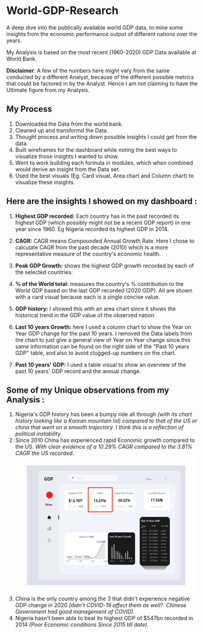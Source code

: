 # World-GDP-Research
A deep dive into the publically available world GDP data, to mine some insights from the economic performance output of different nations over the years.

My Analysis is based on the most recent (1960-2020) GDP Data available at World Bank. 

**Disclaimer**: A few of the numbers here might vary from the same conducted by a different Analyst, because of the different possible metrics that could be factored in by the Analyst. Hence I am not claiming to have the Ultimate figure from my Analysis.

## My Process
1. Downloaded the Data from the world bank.
2. Cleaned up and transformd the Data.
3. Thought process and writing down possible insights I could get from the data. 
4. Built wireframes for the dashboard while noting the best ways to visualize those insights I wanted to show.
5. Went to work building each formula in modules, which when combined would derive an insight from the Data set.
6. Used the best visuals (Eg. Card visual, Area chart and Column chart) to visualize these insights. 


## Here are the insights I showed on my dashboard :
1. **Highest GDP recorded:** Each country has in the past recorded its highest GDP (which possibly might not be a recent GDP report) in one year since 1960. Eg Nigeria recorded its highest GDP in 2014.

2. **CAGR:** CAGR means Compounded Annual Growth Rate. Here I chose to calculate CAGR from the past decade (2010) which Is a more representative measure of the country's economic health.

3. **Peak GDP Growth:** shows the highest GDP growth recorded by each of the selected countries.

4. **% of the World total:** measures the country's % contribution to the World GDP based on the last GDP recorded (2020 GDP). All are shown with a card visual because each is a single concise value.

5. **GDP history:** I showed this with an area chart since it shows the historical trend in the GDP value of the observed nation.

6. **Last 10 years Growth:** here I used a column chart to show the Year on Year GDP change for the past 10 years. I removed the Data labels from the chart to just give a general view of Year on Year change since this same information can be found on the right side of the "Past 10 years GDP" table, and also to avoid clogged-up numbers on the chart.

7. **Past 10 years' GDP:** I used a table visual to show an overview of the past 10 years' GDP record and the annual change.

## Some of my Unique observations from my Analysis :
1. Nigeria's GDP history has been a bumpy ride all through _(with its chart history looking like a Korean mountain lol) compared to that of the US or china that went on a smooth trajectory. I think this is a reflection of political instability._
2. Since 2010 China has experienced rapid Economic growth compared to the US. _With clear evidence of a 10.29% CAGR compared to the 3.81% CAGR the US recorded._ ![](https://github.com/Driplytics/World-GDP-Research/blob/main/China's%20Rapid%20Growth.png)
3.  China is the only country among the 3 that didn't experience negative GDP change in 2020 _(didn't COVID-19 affect them as well?. Chinese Government had good management of COVID)._
4. Nigeria hasn't been able to beat its highest GDP of $547bn recorded in 2014 _(Poor Economic conditions Since 2015 till date)._







